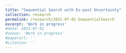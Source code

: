 ```yaml
---
title: "Sequential Search with Ex-post Uncertainty"
collection: research
permalink: /research/2021-07-01-SequentialSearch
excerpt: 'Work in progress'
#date: 2021-07-01
#venue: 'Work in progress'
#paperurl: ''
#citation: ''
---
```

